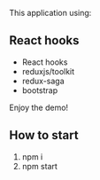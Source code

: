 This application using:

## React hooks

- React hooks
- reduxjs/toolkit
- redux-saga
- bootstrap

Enjoy the demo!

## How to start

1. npm i
2. npm start
